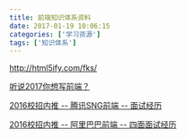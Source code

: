 ```yaml
---
title: 前端知识体系资料
date: 2017-01-19 10:06:15
categories: ['学习资源']
tags: ['知识体系']
---
```


<http://html5ify.com/fks/>

[听说2017你想写前端？](http://mp.weixin.qq.com/s/8vz1aIeVpRHmU2E2-7zzsQ)

[2016校招内推 -- 腾讯SNG前端 -- 面试经历](http://www.cnblogs.com/imwtr/p/4685674.html)

[2016校招内推 -- 阿里巴巴前端 -- 四面面试经历](http://www.cnblogs.com/imwtr/p/4685546.html)
